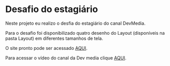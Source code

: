 # Desafio do estagiário

Neste projeto eu realizo o desfia do estagiário do canal DevMedia. 

Para o desafio foi disponibilizado quatro desenho do Layout (disponíveis na pasta Layout) em diferentes tamanhos de tela. 

O site pronto pode ser acessado [AQUI](https://dennisberg13100.github.io/desafio_do_estagiario/).

Para acessar o vídeo do canal da Dev media clique [AQUI](https://www.youtube.com/watch?v=YPYwND5WGxw&t=943s).

